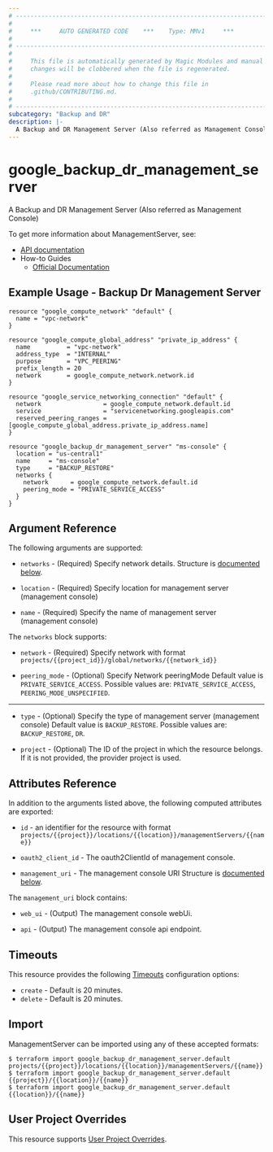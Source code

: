 ```yaml
---
# ----------------------------------------------------------------------------
#
#     ***     AUTO GENERATED CODE    ***    Type: MMv1     ***
#
# ----------------------------------------------------------------------------
#
#     This file is automatically generated by Magic Modules and manual
#     changes will be clobbered when the file is regenerated.
#
#     Please read more about how to change this file in
#     .github/CONTRIBUTING.md.
#
# ----------------------------------------------------------------------------
subcategory: "Backup and DR"
description: |-
  A Backup and DR Management Server (Also referred as Management Console)
---
```


# google\_backup\_dr\_management\_server

A Backup and DR Management Server (Also referred as Management Console)


To get more information about ManagementServer, see:

* [API documentation](https://cloud.google.com/backup-disaster-recovery/docs/deployment/deployment-plan)
* How-to Guides
    * [Official Documentation](https://cloud.google.com/backup-disaster-recovery/docs)

## Example Usage - Backup Dr Management Server


```hcl
resource "google_compute_network" "default" {
  name = "vpc-network"
}

resource "google_compute_global_address" "private_ip_address" {
  name          = "vpc-network"
  address_type  = "INTERNAL"
  purpose       = "VPC_PEERING"
  prefix_length = 20
  network       = google_compute_network.network.id
}

resource "google_service_networking_connection" "default" {
  network                 = google_compute_network.default.id
  service                 = "servicenetworking.googleapis.com"
  reserved_peering_ranges = [google_compute_global_address.private_ip_address.name]
}

resource "google_backup_dr_management_server" "ms-console" {
  location = "us-central1"
  name     = "ms-console"
  type     = "BACKUP_RESTORE" 
  networks {
    network      = google_compute_network.default.id
    peering_mode = "PRIVATE_SERVICE_ACCESS"
  }
}
```

## Argument Reference

The following arguments are supported:


* `networks` -
  (Required)
  Specify network details.
  Structure is [documented below](#nested_networks).

* `location` -
  (Required)
  Specify location for management server (management console)

* `name` -
  (Required)
  Specify the name of management server (management console)


<a name="nested_networks"></a>The `networks` block supports:

* `network` -
  (Required)
  Specify network with format `projects/{{project_id}}/global/networks/{{network_id}}`

* `peering_mode` -
  (Optional)
  Specify Network peeringMode
  Default value is `PRIVATE_SERVICE_ACCESS`.
  Possible values are: `PRIVATE_SERVICE_ACCESS`, `PEERING_MODE_UNSPECIFIED`.

- - -


* `type` -
  (Optional)
  Specify the type of management server (management console)
  Default value is `BACKUP_RESTORE`.
  Possible values are: `BACKUP_RESTORE`, `DR`.

* `project` - (Optional) The ID of the project in which the resource belongs.
    If it is not provided, the provider project is used.


## Attributes Reference

In addition to the arguments listed above, the following computed attributes are exported:

* `id` - an identifier for the resource with format `projects/{{project}}/locations/{{location}}/managementServers/{{name}}`

* `oauth2_client_id` -
  The oauth2ClientId of management console.

* `management_uri` -
  The management console URI
  Structure is [documented below](#nested_management_uri).


<a name="nested_management_uri"></a>The `management_uri` block contains:

* `web_ui` -
  (Output)
  The management console webUi.

* `api` -
  (Output)
  The management console api endpoint.

## Timeouts

This resource provides the following
[Timeouts](https://developer.hashicorp.com/terraform/plugin/sdkv2/resources/retries-and-customizable-timeouts) configuration options:

- `create` - Default is 20 minutes.
- `delete` - Default is 20 minutes.

## Import


ManagementServer can be imported using any of these accepted formats:

```
$ terraform import google_backup_dr_management_server.default projects/{{project}}/locations/{{location}}/managementServers/{{name}}
$ terraform import google_backup_dr_management_server.default {{project}}/{{location}}/{{name}}
$ terraform import google_backup_dr_management_server.default {{location}}/{{name}}
```

## User Project Overrides

This resource supports [User Project Overrides](https://registry.terraform.io/providers/hashicorp/google/latest/docs/guides/provider_reference#user_project_override).
